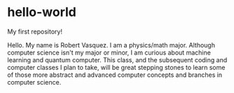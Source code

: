 # hello-world
My first repository!

Hello. My name is Robert Vasquez. I am a physics/math major. Although computer science isn't my
major or minor, I am curious about machine learning and quantum computer. This class, and the
subsequent coding and computer classes I plan to take, will be great stepping stones to learn
some of those more abstract and advanced computer concepts and branches in computer science. 
